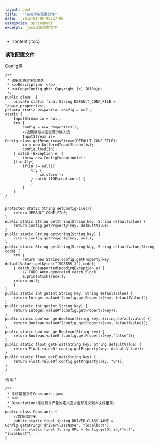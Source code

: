 ```yaml
---
layout: post
title:  "java读取配置文件"
date:   2016-01-06 08:27:00
categories: springboot
excerpt:  java读取配置文件
---
```


* content
{:toc}




### 读取配置文件
Config类


    /**
     * 读取配置文件信息类
     * <p>Description: </p>
     * <p>CopyrConfigight: Copyright (c) 2010</p>
     */
    public class  {
        private static final String DEFAULT_CONF_FILE = "/base.properties";
    private static Properties config = null;
    static {
        InputStream in = null;
        try {
            config = new Properties();
            //返回读取指定资源的输入流  
            InputStream is= Config.class.getResourceAsStream(DEFAULT_CONF_FILE);
            in = new BufferedInputStream(is);
            config.load(in);
        } catch (Exception e) {
            throw new ConfigException(e);
        }finally{
            if(in != null){
                try {
                    in.close();
                } catch (IOException e) {
                }
            }
        }
    }
    
    
    protected static String getConfigFile(){
        return DEFAULT_CONF_FILE;
    }
    public static String getString(String key, String defaultValue) {
        return config.getProperty(key, defaultValue);
    }
    public static String getString(String key) {
        return config.getProperty(key, null);
    }
    public static String getString(String key, String defaultValue,String code) {
        try {
            return new String(config.getProperty(key, defaultValue).getBytes("ISO8859_1"),code);
        } catch (UnsupportedEncodingException e) {
            // TODO Auto-generated catch block
            e.printStackTrace();
        return null;
        }
    }
    public static int getInt(String key, String defaultValue) {
        return Integer.valueOf(config.getProperty(key, defaultValue));
    }
    public static int getInt(String key) {
        return Integer.valueOf(config.getProperty(key));
    }
    public static boolean getBoolean(String key, String defaultValue) {
        return Boolean.valueOf(config.getProperty(key, defaultValue));
    }
    public static boolean getBoolean(String key) {
        return Boolean.valueOf(config.getProperty(key,"false"));
    }
    public static float getFloat(String key, String defaultValue) {
        return Float.valueOf(config.getProperty(key, defaultValue));
    }
    public static float getFloat(String key) {
        return Float.valueOf(config.getProperty(key, "0"));
    }
    }


调用：

    /**
     * 系统常量文件Constants.java
     * <p>
     * Description:系统有关产量的定义要求全部定义到本文件里来。
     */
    public class Constants {
        //数据库连接
        public static final String DRIVER_CLASS_NAME = Config.getString("driverClassName", "localhost");
        public static final String URL = Config.getString("url", "localhost"); 
    }